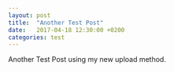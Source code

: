 ```yaml
---  
layout: post  
title:  "Another Test Post"  
date:   2017-04-18 12:30:00 +0200  
categories: test  
---  
```

Another Test Post using my new upload method.
